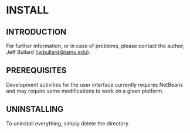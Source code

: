 # INSTALL

## INTRODUCTION

For further information, or in case of problems, please contact the author,
Jeff Bullard (jwbullard@tamu.edu).

## PREREQUISITES

Development activities for the user interface currently requires NetBeans and may require
some modifications to work on a given platform.

## UNINSTALLING

To uninstall everything, simply delete the directory.

